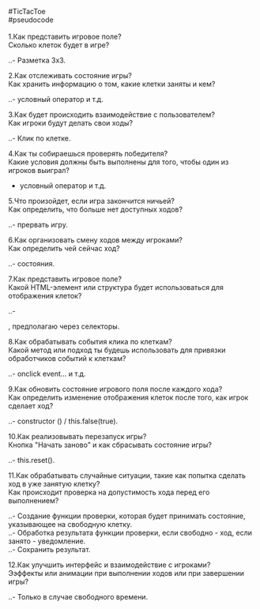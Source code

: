 #TicTacToe  
#pseudocode  
   
1.Как представить игровое поле?  
Сколько клеток будет в игре?  
  
..- Разметка 3х3.  
  
2.Как отслеживать состояние игры?  
Как хранить информацию о том, какие клетки заняты и кем?  
  
..- условный оператор и т.д.  
  
3.Как будет происходить взаимодействие с пользователем?  
Как игроки будут делать свои ходы?  
  
..- Клик по клетке.  
  
4.Как ты собираешься проверять победителя?  
Какие условия должны быть выполнены для того, чтобы один из игроков выиграл?  
  
- условный оператор и т.д.  
  
5.Что произойдет, если игра закончится ничьей?  
Как определить, что больше нет доступных ходов?  
  
..- прервать игру.  
  
6.Как организовать смену ходов между игроками?  
Как определить чей сейчас ход?  
  
..- состояния.  
  
7.Как представить игровое поле?  
Какой HTML-элемент или структура будет использоваться для отображения клеток?  
  
..- <div>, предполагаю через селекторы.  
  
8.Как обрабатывать события клика по клеткам?  
Какой метод или подход ты будешь использовать для привязки обработчиков событий к клеткам?  
  
..-  onclick event... и т.д.  
  
9.Как обновить состояние игрового поля после каждого хода?  
Как определить изменение отображения клеток после того, как игрок сделает ход?  
  
..- constructor () / this.false(true).  
  
10.Как реализовывать перезапуск игры?  
Кнопка "Начать заново" и как сбрасывать состояние игры?  
  
..- this.reset().  
  
11.Как обрабатывать случайные ситуации, такие как попытка сделать ход в уже занятую клетку?  
Как происходит проверка на допустимость хода перед его выполнением?  
  
..- Создание функции проверки, которая будет принимать состояние, указывающее на свободную клетку.  
..- Обработка результата функции проверки, если свободно - ход, если занято - уведомление.  
..- Сохранить результат.  
  
12.Как улучшить интерфейс и взаимодействие с игроками?  
Ээффекты или анимации при выполнении ходов или при завершении игры?  
  
..- Только в случае свободного времени.  
  
